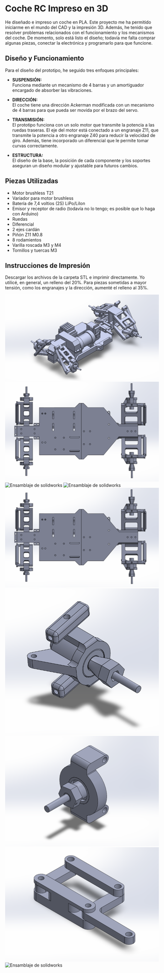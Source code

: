 # Coche RC Impreso en 3D

He diseñado e impreso un coche en PLA. Este proyecto me ha permitido iniciarme en el mundo del CAD y la impresión 3D. Además, he tenido que resolver problemas relacionados con el funcionamiento y los mecanismos del coche. De momento, solo está listo el diseño; todavía me falta comprar algunas piezas, conectar la electrónica y programarlo para que funcione.

## Diseño y Funcionamiento

Para el diseño del prototipo, he seguido tres enfoques principales:

- **SUSPENSIÓN:**  
  Funciona mediante un mecanismo de 4 barras y un amortiguador encargado de absorber las vibraciones.

- **DIRECCIÓN:**  
  El coche tiene una dirección Ackerman modificada con un mecanismo de 4 barras para que pueda ser movida por el brazo del servo.

- **TRANSMISIÓN:**  
  El prototipo funciona con un solo motor que transmite la potencia a las ruedas traseras. El eje del motor está conectado a un engranaje Z11, que transmite la potencia a otro engranaje Z40 para reducir la velocidad de giro. Además, tiene incorporado un diferencial que le permite tomar curvas correctamente.

- **ESTRUCTURA:**  
  El diseño de la base, la posición de cada componente y los soportes aseguran un diseño modular y ajustable para futuros cambios.

## Piezas Utilizadas

- Motor brushless T21
- Variador para motor brushless
- Batería de 7,4 voltios (2S) LiPo/LiIon
- Emisor y receptor de radio (todavía no lo tengo; es posible que lo haga con Arduino)
- Ruedas
- Diferencial
- 2 ejes cardán
- Piñón Z11 M0.8
- 8 rodamientos
- Varilla roscada M3 y M4
- Tornillos y tuercas M3

## Instrucciones de Impresión

Descargar los archivos de la carpeta STL e imprimir directamente. Yo utilicé, en general, un relleno del 20%. Para piezas sometidas a mayor tensión, como los engranajes y la dirección, aumenté el relleno al 35%.

![Ensamblaje de solidworks](images/vista%20comleta.png)
![Ensamblaje de solidworks](images/plano%20suelo.png)
![Ensamblaje de solidworks](images/transmisión.png)
![Ensamblaje de solidworks](images/batería%20servo%20variador.png)
![Ensamblaje de solidworks](images/plano%20suelo.png)
![Ensamblaje de solidworks](images/soporte%20rueda%20delantera.png)
![Ensamblaje de solidworks](images/soporte%20rueda%20trasera.png)
![Ensamblaje de solidworks](images/4%20barras.png)
![Ensamblaje de solidworks](images/foto%20coche.png)
